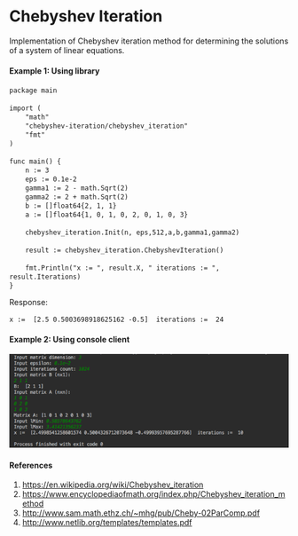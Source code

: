 # Chebyshev Iteration
Implementation of Chebyshev iteration method for determining the solutions of a system of linear equations.

#### Example 1: Using library

```cgo
package main

import (
	"math"
	"chebyshev-iteration/chebyshev_iteration"
	"fmt"
)

func main() {
	n := 3
	eps := 0.1e-2
	gamma1 := 2 - math.Sqrt(2)
	gamma2 := 2 + math.Sqrt(2)
	b := []float64{2, 1, 1}
	a := []float64{1, 0, 1, 0, 2, 0, 1, 0, 3}

	chebyshev_iteration.Init(n, eps,512,a,b,gamma1,gamma2)

	result := chebyshev_iteration.ChebyshevIteration()

	fmt.Println("x := ", result.X, " iterations := ", result.Iterations)
}
```

Response:
```
x :=  [2.5 0.5003698918625162 -0.5]  iterations :=  24
```

#### Example 2: Using console client

![Client example](examples/cli-example.png)

#### References

1. https://en.wikipedia.org/wiki/Chebyshev_iteration
2. https://www.encyclopediaofmath.org/index.php/Chebyshev_iteration_method
3. http://www.sam.math.ethz.ch/~mhg/pub/Cheby-02ParComp.pdf
4. http://www.netlib.org/templates/templates.pdf